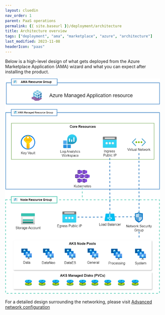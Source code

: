 ```yaml
---
layout: cluedin
nav_order: 1
parent: PaaS operations
permalink: {{ site.baseurl }}/deployment/architecture
title: Architecture overview
tags: ["deployment", "ama", "marketplace", "azure", "architecture"]
last_modified: 2023-11-08
headerIcon: "paas"
---
```


Below is a high-level design of what gets deployed from the Azure Marketplace Application (AMA) wizard and what you can expect after installing the product. 

![cluedin-architecture-hlsd.png](../../assets/diagrams/cluedin-architecture-hlsd.png)

For a detailed design surrounding the networking, please visit [Advanced network configuration](/deployment/infra-how-tos/advanced-network)